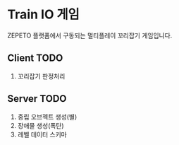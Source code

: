 Train IO 게임
=============

ZEPETO 플랫폼에서 구동되는 멀티플레이 꼬리잡기 게임입니다.

Client TODO
-------------
1. 꼬리잡기 판정처리


Server TODO
-------------
1. 중립 오브젝트 생성(별)
2. 장애물 생성(폭탄)
3. 레벨 데이터 스키마

